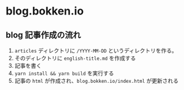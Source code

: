 # blog.bokken.io

## blog 記事作成の流れ

1. `articles` ディレクトリに `/YYYY-MM-DD` というディレクトリを作る。
2. そのディレクトリに `english-title.md` を作成する
3. 記事を書く
4. `yarn install && yarn build` を実行する
5. 記事の `html` が作成され、`blog.bokken.io/index.html` が更新される
